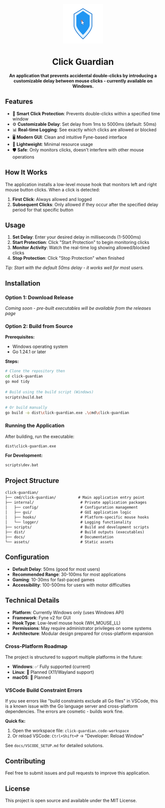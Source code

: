 <p align="center">
  <img src="assets/icon-modern-shield.svg" alt="Click Guardian Logo" width="128" height="128">
</p>

<h1 align="center">Click Guardian</h1>

<p align="center">
  <strong>An application that prevents accidental double-clicks by introducing a customizable delay between mouse clicks - currently available on Windows.</strong>
</p>

## Features

- 🎯 **Smart Click Protection**: Prevents double-clicks within a specified time window
- ⚙️ **Customizable Delay**: Set delay from 1ms to 5000ms (default: 50ms)
- 📊 **Real-time Logging**: See exactly which clicks are allowed or blocked
- 🖥️ **Modern GUI**: Clean and intuitive Fyne-based interface
- 🚀 **Lightweight**: Minimal resource usage
- 🛡️ **Safe**: Only monitors clicks, doesn't interfere with other mouse operations

## How It Works

The application installs a low-level mouse hook that monitors left and right mouse button clicks. When a click is detected:

1. **First Click**: Always allowed and logged
2. **Subsequent Clicks**: Only allowed if they occur after the specified delay period for that specific button

## Usage

1. **Set Delay**: Enter your desired delay in milliseconds (1-5000ms)
2. **Start Protection**: Click "Start Protection" to begin monitoring clicks
3. **Monitor Activity**: Watch the real-time log showing allowed/blocked clicks
4. **Stop Protection**: Click "Stop Protection" when finished

_Tip: Start with the default 50ms delay - it works well for most users._

## Installation

### Option 1: Download Release

_Coming soon - pre-built executables will be available from the releases page_

### Option 2: Build from Source

**Prerequisites:**

- Windows operating system
- Go 1.24.1 or later

**Steps:**

```bash
# Clone the repository then
cd click-guardian
go mod tidy

# Build using the build script (Windows)
scripts\build.bat

# Or build manually
go build -o dist\click-guardian.exe .\cmd\click-guardian
```

### Running the Application

After building, run the executable:

```bash
dist\click-guardian.exe
```

**For Development:**

```bash
scripts\dev.bat
```

## Project Structure

```
click-guardian/
├── cmd/click-guardian/          # Main application entry point
├── internal/                     # Private application packages
│   ├── config/                   # Configuration management
│   ├── gui/                      # GUI application logic
│   ├── hooks/                    # Platform-specific mouse hooks
│   └── logger/                   # Logging functionality
├── scripts/                      # Build and development scripts
├── dist/                         # Build outputs (executables)
├── docs/                         # Documentation
└── assets/                       # Static assets
```

## Configuration

- **Default Delay**: 50ms (good for most users)
- **Recommended Range**: 30-100ms for most applications
- **Gaming**: 10-30ms for fast-paced games
- **Accessibility**: 100-500ms for users with motor difficulties

## Technical Details

- **Platform**: Currently Windows only (uses Windows API)
- **Framework**: Fyne v2 for GUI
- **Hook Type**: Low-level mouse hook (WH_MOUSE_LL)
- **Permissions**: May require administrator privileges on some systems
- **Architecture**: Modular design prepared for cross-platform expansion

### Cross-Platform Roadmap

The project is structured to support multiple platforms in the future:

- **Windows**: ✅ Fully supported (current)
- **Linux**: 🚧 Planned (X11/Wayland support)
- **macOS**: 🚧 Planned

### VSCode Build Constraint Errors

If you see errors like "build constraints exclude all Go files" in VSCode, this is a known issue with the Go language server and cross-platform dependencies. The errors are cosmetic - builds work fine.

**Quick fix:**

1. Open the workspace file: `click-guardian.code-workspace`
2. Or reload VSCode: `Ctrl+Shift+P` → "Developer: Reload Window"

See `docs/VSCODE_SETUP.md` for detailed solutions.

## Contributing

Feel free to submit issues and pull requests to improve this application.

## License

This project is open source and available under the MIT License.
